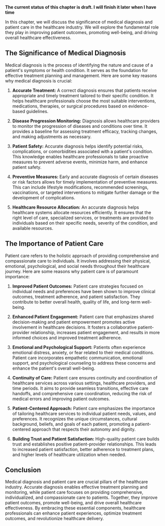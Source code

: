 **The current status of this chapter is draft. I will finish it later when I have time**

In this chapter, we will discuss the significance of medical diagnosis and patient care in the healthcare industry. We will explore the fundamental role they play in improving patient outcomes, promoting well-being, and driving overall healthcare effectiveness.

The Significance of Medical Diagnosis
-------------------------------------

Medical diagnosis is the process of identifying the nature and cause of a patient's symptoms or health condition. It serves as the foundation for effective treatment planning and management. Here are some key reasons why medical diagnosis is crucial:

1. **Accurate Treatment:** A correct diagnosis ensures that patients receive appropriate and timely treatment tailored to their specific condition. It helps healthcare professionals choose the most suitable interventions, medications, therapies, or surgical procedures based on evidence-based guidelines.

2. **Disease Progression Monitoring:** Diagnosis allows healthcare providers to monitor the progression of diseases and conditions over time. It provides a baseline for assessing treatment efficacy, tracking changes, and making adjustments as necessary.

3. **Patient Safety:** Accurate diagnosis helps identify potential risks, complications, or comorbidities associated with a patient's condition. This knowledge enables healthcare professionals to take proactive measures to prevent adverse events, minimize harm, and enhance patient safety.

4. **Preventive Measures:** Early and accurate diagnosis of certain diseases or risk factors allows for timely implementation of preventive measures. This can include lifestyle modifications, recommended screenings, vaccinations, or targeted interventions to mitigate further damage or the development of complications.

5. **Healthcare Resource Allocation:** An accurate diagnosis helps healthcare systems allocate resources efficiently. It ensures that the right level of care, specialized services, or treatments are provided to individuals based on their specific needs, severity of the condition, and available resources.

The Importance of Patient Care
------------------------------

Patient care refers to the holistic approach of providing comprehensive and compassionate care to individuals. It involves addressing their physical, emotional, psychological, and social needs throughout their healthcare journey. Here are some reasons why patient care is of paramount importance:

1. **Improved Patient Outcomes:** Patient care strategies focused on individual needs and preferences have been shown to improve clinical outcomes, treatment adherence, and patient satisfaction. They contribute to better overall health, quality of life, and long-term well-being.

2. **Enhanced Patient Engagement:** Patient care that emphasizes shared decision-making and patient empowerment promotes active involvement in healthcare decisions. It fosters a collaborative patient-provider relationship, increases patient engagement, and results in more informed choices and improved treatment adherence.

3. **Emotional and Psychological Support:** Patients often experience emotional distress, anxiety, or fear related to their medical conditions. Patient care incorporates empathetic communication, emotional support, and psychological counseling to address these concerns and enhance the patient's overall well-being.

4. **Continuity of Care:** Patient care ensures continuity and coordination of healthcare services across various settings, healthcare providers, and time periods. It aims to provide seamless transitions, effective care handoffs, and comprehensive care coordination, reducing the risk of medical errors and improving patient outcomes.

5. **Patient-Centered Approach:** Patient care emphasizes the importance of tailoring healthcare services to individual patient needs, values, and preferences. It recognizes the unique circumstances, cultural background, beliefs, and goals of each patient, promoting a patient-centered approach that respects their autonomy and dignity.

6. **Building Trust and Patient Satisfaction:** High-quality patient care builds trust and establishes positive patient-provider relationships. This leads to increased patient satisfaction, better adherence to treatment plans, and higher levels of healthcare utilization when needed.

Conclusion
----------

Medical diagnosis and patient care are crucial pillars of the healthcare industry. Accurate diagnosis enables effective treatment planning and monitoring, while patient care focuses on providing comprehensive, individualized, and compassionate care to patients. Together, they improve patient outcomes, promote well-being, and drive overall healthcare effectiveness. By embracing these essential components, healthcare professionals can enhance patient experiences, optimize treatment outcomes, and revolutionize healthcare delivery.
